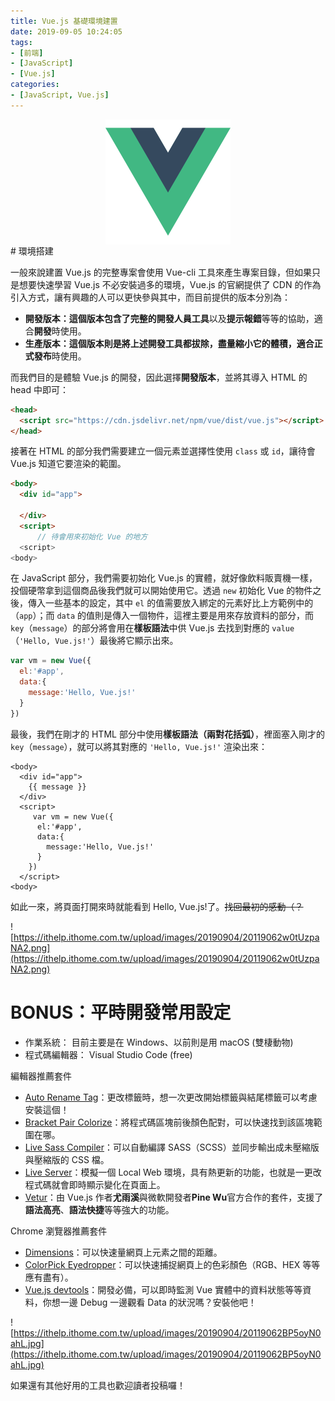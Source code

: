 ```yaml
---
title: Vue.js 基礎環境建置
date: 2019-09-05 10:24:05
tags:
- [前端]
- [JavaScript]
- [Vue.js]
categories: 
- [JavaScript, Vue.js]
---
```


<div style="display:flex;justify-content:center;">
  <img style="object-fit:cover;" src='/images/vue-logo.png' width='200px' height='200px' />
</div>
# 環境搭建

一般來說建置 Vue.js 的完整專案會使用 Vue-cli 工具來產生專案目錄，但如果只是想要快速學習 Vue.js 不必安裝過多的環境，Vue.js 的官網提供了 CDN 的作為引入方式，讓有興趣的人可以更快參與其中，而目前提供的版本分別為：

- **開發版本：**這個版本包含了**完整的開發人員工具**以及**提示報錯**等等的協助，適合**開發**時使用。
- **生產版本：**這個版本則是將上述開發工具都拔除，盡量縮小它的體積，適合**正式發布**時使用。

而我們目的是體驗 Vue.js 的開發，因此選擇**開發版本**，並將其導入 HTML 的 head 中即可：
```html
<head>
  <script src="https://cdn.jsdelivr.net/npm/vue/dist/vue.js"></script>
</head>
```

接著在 HTML 的部分我們需要建立一個元素並選擇性使用 `class` 或 `id`，讓待會 Vue.js 知道它要渲染的範圍。

```html
<body>
  <div id="app">

  </div>
  <script>
      // 待會用來初始化 Vue 的地方
  <script>
<body>
```

<!--more-->

在 JavaScript 部分，我們需要初始化 Vue.js 的實體，就好像飲料販賣機一樣，投個硬幣拿到這個商品後我們就可以開始使用它。透過 `new` 初始化 Vue 的物件之後，傳入一些基本的設定，其中 `el` 的值需要放入綁定的元素好比上方範例中的（`app`）；而 `data` 的值則是傳入一個物件，這裡主要是用來存放資料的部分，而 `key`（`message`）的部分將會用在**樣板語法**中供 Vue.js 去找到對應的 `value`（`'Hello, Vue.js!'`）最後將它顯示出來。

```javascript
var vm = new Vue({
  el:'#app',
  data:{
    message:'Hello, Vue.js!'
  } 
})
```

最後，我們在剛才的 HTML 部分中使用**樣板語法（兩對花括弧）**，裡面塞入剛才的 `key`（`message`），就可以將其對應的 `'Hello, Vue.js!'` 渲染出來：

```
<body>
  <div id="app">
    {{ message }}
  </div>
  <script>
     var vm = new Vue({
      el:'#app',
      data:{
        message:'Hello, Vue.js!'
      } 
    })
  </script>
<body>
```

如此一來，將頁面打開來時就能看到 Hello, Vue.js!了。~~找回最初的感動（？~~

![https://ithelp.ithome.com.tw/upload/images/20190904/20119062w0tUzpaNA2.png](https://ithelp.ithome.com.tw/upload/images/20190904/20119062w0tUzpaNA2.png)

# BONUS：平時開發常用設定
- 作業系統： 目前主要是在 Windows、以前則是用 macOS (雙棲動物)
- 程式碼編輯器： Visual Studio Code (free)

編輯器推薦套件
- [Auto Rename Tag](https://marketplace.visualstudio.com/items?itemName=formulahendry.auto-rename-tag)：更改標籤時，想一次更改開始標籤與結尾標籤可以考慮安裝這個！
- [Bracket Pair Colorize](https://marketplace.visualstudio.com/items?itemName=CoenraadS.bracket-pair-colorizer)：將程式碼區塊前後顏色配對，可以快速找到該區塊範圍在哪。
- [Live Sass Compiler](https://marketplace.visualstudio.com/items?itemName=ritwickdey.live-sass)：可以自動編譯 SASS（SCSS）並同步輸出成未壓縮版與壓縮版的 CSS 檔。
- [Live Server](https://marketplace.visualstudio.com/items?itemName=ritwickdey.LiveServer)：模擬一個 Local Web 環境，具有熱更新的功能，也就是一更改程式碼就會即時顯示變化在頁面上。
- [Vetur](https://marketplace.visualstudio.com/items?itemName=octref.vetur)：由 Vue.js 作者**尤雨溪**與微軟開發者**Pine Wu**官方合作的套件，支援了**語法高亮**、**語法快捷**等等強大的功能。

Chrome 瀏覽器推薦套件
- [Dimensions](https://chrome.google.com/webstore/detail/dimensions/baocaagndhipibgklemoalmkljaimfdj)：可以快速量網頁上元素之間的距離。
- [ColorPick Eyedropper](https://chrome.google.com/webstore/detail/colorpick-eyedropper/ohcpnigalekghcmgcdcenkpelffpdolg)：可以快速捕捉網頁上的色彩顏色（RGB、HEX 等等應有盡有）。
- [Vue.js devtools](https://chrome.google.com/webstore/detail/vuejs-devtools/nhdogjmejiglipccpnnnanhbledajbpd)：開發必備，可以即時監測 Vue 實體中的資料狀態等等資料，你想一邊 Debug 一邊觀看 Data 的狀況嗎？安裝他吧！

![https://ithelp.ithome.com.tw/upload/images/20190904/20119062BP5oyN0ahL.jpg](https://ithelp.ithome.com.tw/upload/images/20190904/20119062BP5oyN0ahL.jpg)

如果還有其他好用的工具也歡迎讀者投稿囉！